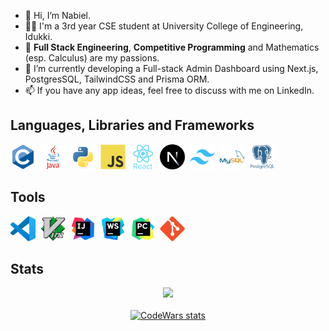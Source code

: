 - 👋 Hi, I’m Nabiel.
- 👨‍🎓 I'm a 3rd year CSE student at University College of Engineering, Idukki.
- 👀 <b>Full Stack Engineering</b>, <b>Competitive Programming</b> and Mathematics (esp. Calculus) are my passions.
- 🌱 I’m currently developing a Full-stack Admin Dashboard using Next.js, PostgresSQL, TailwindCSS and Prisma ORM.
- 📫 If you have any app ideas, feel free to discuss with me on LinkedIn.
<!---
- 💞️ I’m looking to collaborate on ...
- 📫 How to reach me ...
naybyal/naybyal is a ✨ special ✨ repository because its `README.md` (this file) appears on your GitHub profile.
You can click the Preview link to take a look at your changes.
--->
<div>
  <h2>Languages, Libraries and Frameworks</h2>
  <div style="display: felx; justify-content: space-around;">
    <img src="https://github.com/devicons/devicon/blob/1119b9f84c0290e0f0b38982099a2bd027a48bf1/icons/c/c-original.svg" title="C" alt="C" width="40" height="40"/>&nbsp;
    <img src="https://github.com/devicons/devicon/blob/master/icons/java/java-original-wordmark.svg" title="Java" alt="Java" width="40" height="40"/>&nbsp;
    <img src="https://github.com/devicons/devicon/blob/master/icons/python/python-original.svg" title="Python" alt="Python" width="40" height="40"/>&nbsp;
    <img src="https://github.com/devicons/devicon/blob/master/icons/javascript/javascript-original.svg" title="JavaScript" alt="JavaScript" width="40" height="40"/>&nbsp;
    <img src="https://github.com/devicons/devicon/blob/master/icons/react/react-original-wordmark.svg" title="React" alt="React" width="40" height="40"/>&nbsp;
    <img src="https://github.com/devicons/devicon/blob/master/icons/nextjs/nextjs-original.svg" title="Next.js" alt="Next.js" width="40" height="40"/>&nbsp;
    <img src="https://github.com/devicons/devicon/blob/master/icons/tailwindcss/tailwindcss-original.svg" title="TailwindCSS" alt="TailwindCSS" width="40" height="40"/>&nbsp;
    <img src="https://github.com/devicons/devicon/blob/master/icons/mysql/mysql-original-wordmark.svg" title="MySQL"  alt="MySQL" width="40" height="40"/>&nbsp;
    <img src="https://github.com/devicons/devicon/blob/master/icons/postgresql/postgresql-plain-wordmark.svg" alt="PostgreSQL" title="PostgreSQL" width="40" height="40"/>
  </div>
    <h2>Tools</h2>
    <div style="justify-content: space-around">
      <img src="https://github.com/devicons/devicon/blob/master/icons/vscode/vscode-original.svg" title="Visual Studio Code" alt="Visual Studio Code" width="40" height="40"/>&nbsp;
      <img src="https://github.com/devicons/devicon/blob/master/icons/vim/vim-original.svg" title="Vim" alt="Vim" width="40" height="40"/>&nbsp;
      <img src="https://github.com/devicons/devicon/blob/master/icons/intellij/intellij-original.svg" alt="IntellJ Idea" title="IntelliJ Idea" width="40" height="40"/>&nbsp;
      <img src="https://github.com/devicons/devicon/blob/master/icons/webstorm/webstorm-original.svg" alt="WebStorm IDE" title="WebStorm IDE" width="40" height="40"/>&nbsp;
      <img src="https://github.com/devicons/devicon/blob/master/icons/pycharm/pycharm-original.svg" title="PyCharm IDE" alt="PyCharm IDE" width="40" height="40"/>&nbsp;
      <img src="https://github.com/devicons/devicon/blob/master/icons/git/git-original.svg" title="Git" **alt="Git" width="40" height="40"/>
    <!--    -->
    </div>
</div>





<h2>Stats</h2>
<div align="center" style="align-items: center; justify-content: center">
  <a href="https://leetcode.com/naybyal"><img src="https://leetcard.jacoblin.cool/naybyal?theme=dark&font=Roboto%20Mono&ext=heatmap" width="350px"></a>
  <br><br>
  <a href="https://www.codewars.com/users/naybyal" target="_blank"><img src="https://www.codewars.com/users/naybyal/badges/large" alt="CodeWars stats"></a> 
</div>

<br><br>
<!---
<h2>Holopin</h2>

  [![An image of @naybyal's Holopin badges, which is a link to view their full Holopin profile](https://holopin.me/naybyal)](https://holopin.io/@naybyal)

 <h2>DevCard</h2>
<a href="https://app.daily.dev/nabielahammed"><img src="https://api.daily.dev/devcards/ee2796f3d817429aafb962ef222755a3.png?r=np7" width="400" alt="Nabiel Ahammed's Dev Card"/></a>
--->
